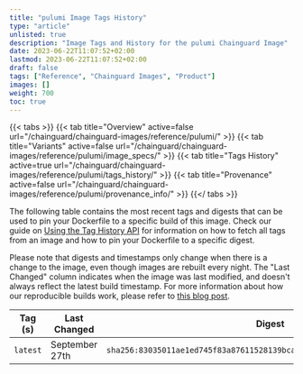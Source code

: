 ```yaml
---
title: "pulumi Image Tags History"
type: "article"
unlisted: true
description: "Image Tags and History for the pulumi Chainguard Image"
date: 2023-06-22T11:07:52+02:00
lastmod: 2023-06-22T11:07:52+02:00
draft: false
tags: ["Reference", "Chainguard Images", "Product"]
images: []
weight: 700
toc: true
---
```


{{< tabs >}}
{{< tab title="Overview" active=false url="/chainguard/chainguard-images/reference/pulumi/" >}}
{{< tab title="Variants" active=false url="/chainguard/chainguard-images/reference/pulumi/image_specs/" >}}
{{< tab title="Tags History" active=true url="/chainguard/chainguard-images/reference/pulumi/tags_history/" >}}
{{< tab title="Provenance" active=false url="/chainguard/chainguard-images/reference/pulumi/provenance_info/" >}}
{{</ tabs >}}

The following table contains the most recent tags and digests that can be used to pin your Dockerfile to a specific build of this image. Check our guide on [Using the Tag History API](/chainguard/chainguard-images/using-the-tag-history-api/) for information on how to fetch all tags from an image and how to pin your Dockerfile to a specific digest.

Please note that digests and timestamps only change when there is a change to the image, even though images are rebuilt every night. The "Last Changed" column indicates when the image was last modified, and doesn't always reflect the latest build timestamp. For more information about how our reproducible builds work, please refer to [this blog post](https://www.chainguard.dev/unchained/reproducing-chainguards-reproducible-image-builds).

| Tag (s)   | Last Changed   | Digest                                                                    |
|-----------|----------------|---------------------------------------------------------------------------|
|  `latest` | September 27th | `sha256:83035011ae1ed745f83a87611528139bca491cb24d2a8b75fbcbbcd1768a9fc5` |

